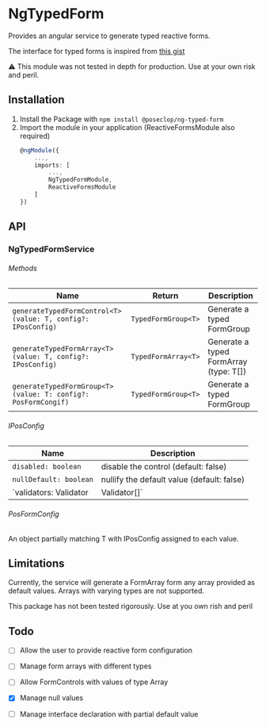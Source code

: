 # NgTypedForm

Provides an angular service to generate typed reactive forms.

The interface for typed forms is inspired from [this gist](https://gist.github.com/dmorosinotto/76a9272b5c45af1f78a61e7894df5777#file-typedforms-d-ts)

:warning: This module was not tested in depth for production. Use at your own risk and peril.

## Installation
1. Install the Package with `npm install @poseclop/ng-typed-form`
2. Import the module in your application (ReactiveFormsModule also required)
    ```Typescript
    @ngModule({
        ...,
        imports: [
            ...,
            NgTypedFormModule,
            ReactiveFormsModule
        ]
    })
    ```

## API
### NgTypedFormService
###### Methods
Name | Return | Description
---- | ------ | -----------
`generateTypedFormControl<T>(value: T, config?: IPosConfig)` | `TypedFormGroup<T>` | Generate a typed FormGroup
`generateTypedFormArray<T>(value: T, config?: IPosConfig)` | `TypedFormArray<T>` | Generate a typed FormArray (type: T[])
`generateTypedFormGroup<T>(value: T: config?: PosFormCongif)` | `TypedFormGroup<T>` | Generate a typed FormGroup
###### IPosConfig
Name | Description
---- | -----------
`disabled: boolean` | disable the control (default: false)
`nullDefault: boolean` | nullify the default value (default: false)
`validators: Validator | Validator[]` | set the default validators
###### PosFormConfig<T>
An object partially matching T with IPosConfig assigned to each value.

## Limitations
Currently, the service will generate a FormArray form any array provided as default values. Arrays with varying types are not supported.

This package has not been tested rigorously. Use at you own rish and peril

## Todo
- [ ] Allow the user to provide reactive form configuration
- [ ] Manage form arrays with different types
- [ ] Allow FormControls with values of type Array
- [X] Manage null values
- [ ] Manage interface declaration with partial default value

